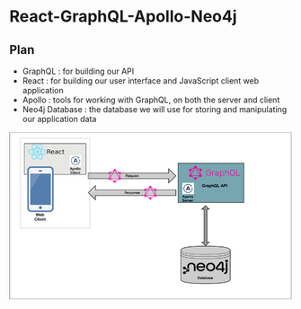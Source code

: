 # React-GraphQL-Apollo-Neo4j

## Plan

-   GraphQL : for building our API
-   React : for building our user interface and JavaScript client web application
-   Apollo : tools for working with GraphQL, on both the server and client
-   Neo4j Database : the database we will use for storing and manipulating our application
data
<p align="center">
<img src="/src/assets/images/RGAN2.png" width="600" height="300" >
</p>
